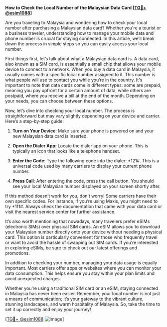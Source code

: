 **How to Check the Local Number of the Malaysian Data Card [[TG💪+ @esim1088](https://t.me/s/esim1088)]**

Are you traveling to Malaysia and wondering how to check your local number after purchasing a Malaysian data card? Whether you're a tourist or a business traveler, understanding how to manage your mobile data and phone number is crucial for staying connected. In this article, we’ll break down the process in simple steps so you can easily access your local number.

First things first, let’s talk about what a Malaysian data card is. A data card, also known as a SIM card, is essentially a small chip that allows your mobile device to connect to a network. When you buy a data card in Malaysia, it usually comes with a specific local number assigned to it. This number is what people will use to contact you while you’re in the country. It's important to note that data cards come in different types: some are prepaid, meaning you pay upfront for a certain amount of data, while others are postpaid, where you receive a bill at the end of the month. Depending on your needs, you can choose between these options.

Now, let’s dive into checking your local number. The process is straightforward but may vary slightly depending on your device and carrier. Here’s a step-by-step guide:

1. **Turn on Your Device**: Make sure your phone is powered on and your new Malaysian data card is inserted.
   
2. **Open the Dialer App**: Locate the dialer app on your phone. This is typically an icon that looks like a telephone handset.

3. **Enter the Code**: Type the following code into the dialer: *121#. This is a universal code used by many carriers to display your current phone number.

4. **Press Call**: After entering the code, press the call button. You should see your local Malaysian number displayed on your screen shortly after.

If this method doesn’t work for you, don’t worry! Some carriers have their own specific codes. For instance, if you’re using Maxis, you might need to try *111#. Always check the documentation that came with your data card or visit the nearest service center for further assistance.

It’s also worth mentioning that nowadays, many travelers prefer eSIMs (electronic SIMs) over physical SIM cards. An eSIM allows you to download your Malaysian number directly onto your device without needing a physical card. This option is particularly convenient for those who frequently travel or want to avoid the hassle of swapping out SIM cards. If you’re interested in exploring eSIMs, be sure to check out our latest offerings and promotions.

In addition to checking your number, managing your data usage is equally important. Most carriers offer apps or websites where you can monitor your data consumption. This helps ensure you stay within your plan limits and avoid unexpected charges.

Whether you’re using a traditional SIM card or an eSIM, staying connected in Malaysia has never been easier. Remember, your local number is not just a means of communication; it’s your gateway to the vibrant culture, stunning landscapes, and warm hospitality of Malaysia. So, take the time to set it up correctly and enjoy your journey!

[[TG💪+ @esim1088](https://t.me/s/esim1088) ![Image](https://i.postimg.cc/Y0z9fWf4/image.png)]